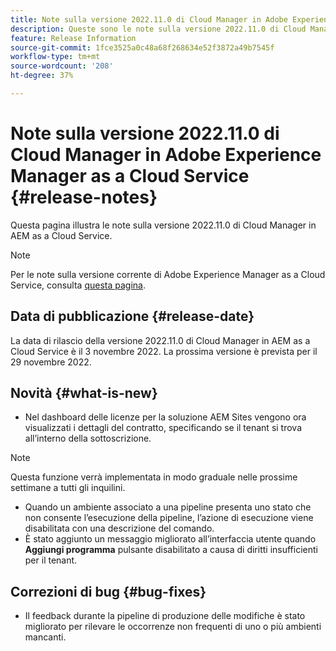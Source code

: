 ```yaml
---
title: Note sulla versione 2022.11.0 di Cloud Manager in Adobe Experience Manager as a Cloud Service
description: Queste sono le note sulla versione 2022.11.0 di Cloud Manager in AEM as a Cloud Service.
feature: Release Information
source-git-commit: 1fce3525a0c48a68f268634e52f3872a49b7545f
workflow-type: tm+mt
source-wordcount: '208'
ht-degree: 37%

---
```



# Note sulla versione 2022.11.0 di Cloud Manager in Adobe Experience Manager as a Cloud Service {#release-notes}

Questa pagina illustra le note sulla versione 2022.11.0 di Cloud Manager in AEM as a Cloud Service.

>[!NOTE]
>
>Per le note sulla versione corrente di Adobe Experience Manager as a Cloud Service, consulta [questa pagina](/help/release-notes/release-notes-cloud/release-notes-current.md).

## Data di pubblicazione {#release-date}

La data di rilascio della versione 2022.11.0 di Cloud Manager in AEM as a Cloud Service è il 3 novembre 2022. La prossima versione è prevista per il 29 novembre 2022.

## Novità {#what-is-new}

* Nel dashboard delle licenze per la soluzione AEM Sites vengono ora visualizzati i dettagli del contratto, specificando se il tenant si trova all’interno della sottoscrizione.

>[!NOTE]
>
> Questa funzione verrà implementata in modo graduale nelle prossime settimane a tutti gli inquilini.

* Quando un ambiente associato a una pipeline presenta uno stato che non consente l’esecuzione della pipeline, l’azione di esecuzione viene disabilitata con una descrizione del comando.
* È stato aggiunto un messaggio migliorato all’interfaccia utente quando **Aggiungi programma** pulsante disabilitato a causa di diritti insufficienti per il tenant.

## Correzioni di bug {#bug-fixes}

* Il feedback durante la pipeline di produzione delle modifiche è stato migliorato per rilevare le occorrenze non frequenti di uno o più ambienti mancanti.
